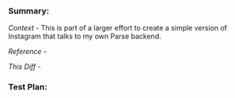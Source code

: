 ### Summary:
_Context_ - This is part of a larger effort to create a simple version of Instagram that talks to my own Parse backend.

_Reference_ -

_This Diff_ -

### Test Plan:
